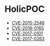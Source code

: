 # HolicPOC

* [CVE-2015-2546](./windows/win32k/CVE-2015-2546)
* [CVE-2016-0165](./windows/win32k/CVE-2016-0165)
* [CVE-2017-0101](./windows/win32k/CVE-2017-0101)
* [CVE-2017-0263](./windows/win32k/CVE-2017-0263)

